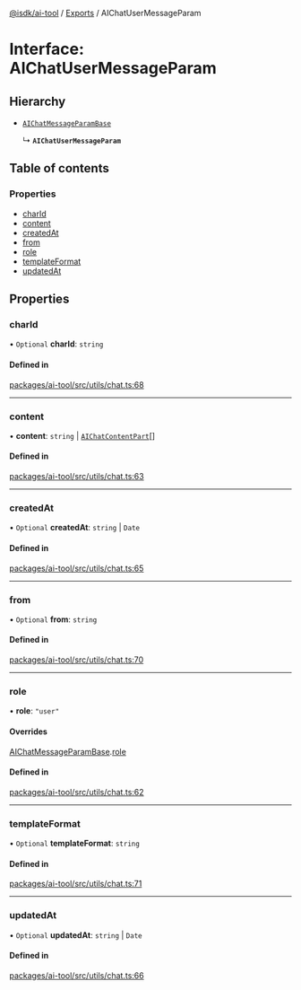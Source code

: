 [@isdk/ai-tool](../README.md) / [Exports](../modules.md) / AIChatUserMessageParam

# Interface: AIChatUserMessageParam

## Hierarchy

- [`AIChatMessageParamBase`](AIChatMessageParamBase.md)

  ↳ **`AIChatUserMessageParam`**

## Table of contents

### Properties

- [charId](AIChatUserMessageParam.md#charid)
- [content](AIChatUserMessageParam.md#content)
- [createdAt](AIChatUserMessageParam.md#createdat)
- [from](AIChatUserMessageParam.md#from)
- [role](AIChatUserMessageParam.md#role)
- [templateFormat](AIChatUserMessageParam.md#templateformat)
- [updatedAt](AIChatUserMessageParam.md#updatedat)

## Properties

### charId

• `Optional` **charId**: `string`

#### Defined in

[packages/ai-tool/src/utils/chat.ts:68](https://github.com/isdk/ai-tool.js/blob/c2cbe6039817535b740ff3ca5f97829770039649/src/utils/chat.ts#L68)

___

### content

• **content**: `string` \| [`AIChatContentPart`](../modules.md#aichatcontentpart)[]

#### Defined in

[packages/ai-tool/src/utils/chat.ts:63](https://github.com/isdk/ai-tool.js/blob/c2cbe6039817535b740ff3ca5f97829770039649/src/utils/chat.ts#L63)

___

### createdAt

• `Optional` **createdAt**: `string` \| `Date`

#### Defined in

[packages/ai-tool/src/utils/chat.ts:65](https://github.com/isdk/ai-tool.js/blob/c2cbe6039817535b740ff3ca5f97829770039649/src/utils/chat.ts#L65)

___

### from

• `Optional` **from**: `string`

#### Defined in

[packages/ai-tool/src/utils/chat.ts:70](https://github.com/isdk/ai-tool.js/blob/c2cbe6039817535b740ff3ca5f97829770039649/src/utils/chat.ts#L70)

___

### role

• **role**: ``"user"``

#### Overrides

[AIChatMessageParamBase](AIChatMessageParamBase.md).[role](AIChatMessageParamBase.md#role)

#### Defined in

[packages/ai-tool/src/utils/chat.ts:62](https://github.com/isdk/ai-tool.js/blob/c2cbe6039817535b740ff3ca5f97829770039649/src/utils/chat.ts#L62)

___

### templateFormat

• `Optional` **templateFormat**: `string`

#### Defined in

[packages/ai-tool/src/utils/chat.ts:71](https://github.com/isdk/ai-tool.js/blob/c2cbe6039817535b740ff3ca5f97829770039649/src/utils/chat.ts#L71)

___

### updatedAt

• `Optional` **updatedAt**: `string` \| `Date`

#### Defined in

[packages/ai-tool/src/utils/chat.ts:66](https://github.com/isdk/ai-tool.js/blob/c2cbe6039817535b740ff3ca5f97829770039649/src/utils/chat.ts#L66)

